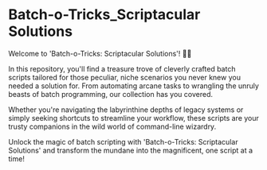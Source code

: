 # Batch-o-Tricks_Scriptacular Solutions

Welcome to 'Batch-o-Tricks: Scriptacular Solutions'! 🎩✨

In this repository, you'll find a treasure trove of cleverly crafted batch scripts tailored for those peculiar, niche scenarios you never knew you needed a solution for. From automating arcane tasks to wrangling the unruly beasts of batch programming, our collection has you covered.

Whether you're navigating the labyrinthine depths of legacy systems or simply seeking shortcuts to streamline your workflow, these scripts are your trusty companions in the wild world of command-line wizardry.

Unlock the magic of batch scripting with 'Batch-o-Tricks: Scriptacular Solutions' and transform the mundane into the magnificent, one script at a time!
